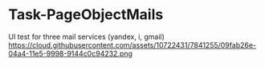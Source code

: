 # Task-PageObjectMails
UI test for three mail services (yandex, i, gmail)
https://cloud.githubusercontent.com/assets/10722431/7841255/09fab26e-04a4-11e5-9998-9144c0c94232.png
